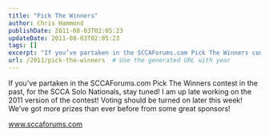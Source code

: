 ```yaml
---
title: "Pick The Winners"
author: Chris Hammond
publishDate: 2011-08-03T02:05:23
updateDate: 2011-08-03T02:05:23
tags: []
excerpt: "If you’ve partaken in the SCCAForums.com Pick The Winners contest in the past, for the SCCA Solo Nationals, stay tuned! I am up late working on the 2011 version of the contest! Voting should be turned on later this week! We’ve got more prizes than ever before from some great sponsors!  www.sccaforums.com"
url: /2011/pick-the-winners  # Use the generated URL with year
---
```

<p>If you’ve partaken in the SCCAForums.com Pick The Winners contest in the past, for the SCCA Solo Nationals, stay tuned! I am up late working on the 2011 version of the contest! Voting should be turned on later this week! We’ve got more prizes than ever before from some great sponsors!</p>  <p><a href="https://www.sccaforums.com">www.sccaforums.com</a></p>

